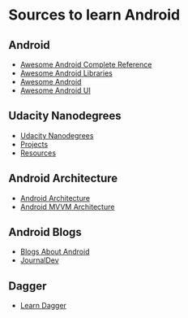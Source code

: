 # Sources to learn Android

Android
---
- [Awesome Android Complete Reference](https://github.com/amitshekhariitbhu/awesome-android-complete-reference)
- [Awesome Android Libraries](https://github.com/wasabeef/awesome-android-libraries)
- [Awesome Android](https://github.com/JStumpp/awesome-android)
- [Awesome Android UI](https://github.com/wasabeef/awesome-android-ui)

Udacity Nanodegrees
---
- [Udacity Nanodegrees](https://github.com/mikesprague/udacity-nanodegrees)
- [Projects](https://github.com/Madonahs/Nano-Degree-Projects)
- [Resources](https://github.com/udacityalumni/udacity-nanodegrees-resources)

Android Architecture
---
- [Android Architecture](https://github.com/googlesamples/android-architecture)
- [Android MVVM Architecture](https://github.com/MindorksOpenSource/android-mvvm-architecture)

Android Blogs
---
- [Blogs About Android](https://github.com/vbauer/android-blogs)
- [JournalDev](https://github.com/journaldev/journaldev)

Dagger
---
- [Learn Dagger](https://github.com/abhiank/LearnDagger)